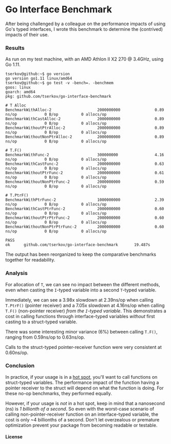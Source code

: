 # Go Interface Benchmark
After being challenged by a colleague on the performance impacts of using Go's typed interfaces, I wrote this benchmark to determine the (contrived) impacts of their use.

### Results
As run on my test machine, with an AMD Athlon II X2 270 @ 3.4GHz, using Go 1.11.
```console
tserkov@github:~$ go version
go version go1.11 linux/amd64
tserkov@github:~$ go test -v -bench=. -benchmem
goos: linux
goarch: amd64
pkg: github.com/tserkov/go-interface-benchmark

# T Alloc
BenchmarkWithAlloc-2                    2000000000               0.89 ns/op            0 B/op          0 allocs/op
BenchmarkWithCastAlloc-2                2000000000               0.89 ns/op            0 B/op          0 allocs/op
BenchmarkWithoutPtrAlloc-2              2000000000               0.89 ns/op            0 B/op          0 allocs/op
BenchmarkWithoutNonPtrAlloc-2           2000000000               0.89 ns/op            0 B/op          0 allocs/op

# T.F()
BenchmarkWithFunc-2                     300000000                4.16 ns/op            0 B/op          0 allocs/op
BenchmarkWithCastFunc-2                 2000000000               0.63 ns/op            0 B/op          0 allocs/op
BenchmarkWithoutPtrFunc-2               2000000000               0.61 ns/op            0 B/op          0 allocs/op
BenchmarkWithoutNonPtrFunc-2            2000000000               0.59 ns/op            0 B/op          0 allocs/op

# T.PtrF()
BenchmarkWithPtrFunc-2                  1000000000               2.39 ns/op            0 B/op          0 allocs/op
BenchmarkWithCastPtrFunc-2              2000000000               0.60 ns/op            0 B/op          0 allocs/op
BenchmarkWithoutPtrPtrFunc-2            2000000000               0.60 ns/op            0 B/op          0 allocs/op
BenchmarkWithoutNonPtrPtrFunc-2         2000000000               0.60 ns/op            0 B/op          0 allocs/op

PASS
ok      github.com/tserkov/go-interface-benchmark       19.487s
```
The output has been reorganized to keep the comparative benchmarks together for readability.

### Analysis
For allocation of `T`, we can see no impact between the different methods, even when casting the `I`-typed variable into a second `T`-typed variable.

Immediately, we can see a 3.98x slowdown at 2.39ns/op when calling `T.PtrF()` (pointer receiver) and a 7.05x slowdown at 4.16ns/op when calling `T.F()` (non-pointer receiver) _from the `I`-typed variable_. This demonstrates a cost in calling functions through interface-typed variables _without_ first casting to a struct-typed variable.

There was some interesting minor variance (6%) between calling `T.F()`, ranging from 0.59ns/op to 0.63ns/op.

Calls to the struct-typed pointer-receiver function were very consistent at 0.60ns/op.

### Conclusion
In practice, if your usage is in a [hot spot](https://en.wikipedia.org/wiki/Hot_spot_(computer_programming)), you'll want to call functions on struct-typed variables. The performance impact of the function having a pointer receiver to the struct will depend on what the function is doing. For these no-op benchmarks, they performed equally.

However, if your usage is _not_ in a hot spot, keep in mind that a nanosecond (ns) is _1 billionth of a second_. So even with the worst-case scenario of calling non-pointer-receiver function on an interface-typed variable, the cost is only ~4 billionths of a second. Don't let overzealous or premature optimization prevent your package from becoming readable or testable.

#### License
